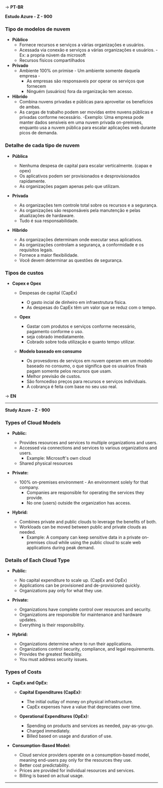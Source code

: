 -> **PT-BR**

**Estudo Azure  - Z - 900**

### Tipo de modelos de nuvem
- **Público** 
	- Fornece recursos e serviços a várias organizações e usuários.
	- Acessada via conexão e serviços a várias organizações e usuários.
	    -Ex: a propria núvem da microsoft
	- Recursos físicos compartilhados
- **Privado**
	- Ambiente 100% on primise - Um ambiente somente daquela empresa -
		- As empresas são responsaveis por operar os serviços que fornecem
		- Ninguém (usuários) fora da organização tem acesso.
- **Hibrido**
	- Combina nuvens privadas e públicas para aproveitar os benefícios de ambas.
	- As cargas de trabalho podem ser movidas entre nuvens públicas e privadas conforme necessário.
	    -Exemplo: Uma empresa pode manter dados sensíveis em uma nuvem privada on-premises, enquanto usa a nuvem pública para escalar aplicações web durante picos de demanda.
			
### Detalhe de cada tipo de nuvem
- **Pública**
	- Nenhuma despesa de capital para escalar verticalmente. (capax e opex)
	- Os aplicativos podem ser provisionados e desprovisionados rapidamente.
	- As organizações pagam apenas pelo que utilizam.
		
- **Privada** 
	- As organizações tem controle total sobre os recursos e a segurança.
	- As organizações são responsáveis pela manutenção e pelas atualizações de hardaware.
	- Tudo é sua responsabilidade.
		
- **Hibrido**
	- As organizações determinam onde executar seus aplicativos.
	- As organizações controlam a segurança, a conformidade e os requisitos legais.
	- Fornece a maior flexibilidade.
	- Você devem determinar as questões de segurança.
		
### Tipos de custos
- **Copex e Opex**
	- Despesas de capital (CapEx)
	    - O gasto incial de dinheiro em infraestrutura física.
		- As despesas do CapEx têm um valor que se reduz com o tempo.
	
	- **Opex**
		- Gastar com produtos e serviços conforme necessário, pagamento conforme o uso.
		- seja cobrado imediatamente.
		- Cobrado sobre toda utilização e quanto tempo utilizar.
			
	- **Modelo baseado em consumo**
		- Os provesdores de serviços em nuvem operam em um modelo baseado no consumo, o que significa que os usuários finais
		pagam somente pelos recursos que usam.
		- Melhor previsão de custos.
		- São forncediso preços para recursos e serviços individuais.
		- A cobrança é feita com base no seu uso real.
		
	
	
-> **EN**

---

**Study Azure - Z - 900**

### Types of Cloud Models

- **Public:**
  - Provides resources and services to multiple organizations and users.
  - Accessed via connections and services to various organizations and users.
    - Example: Microsoft's own cloud
  - Shared physical resources

- **Private:**
  - 100% on-premises environment - An environment solely for that company.
    - Companies are responsible for operating the services they provide.
    - No one (users) outside the organization has access.

- **Hybrid:**
  - Combines private and public clouds to leverage the benefits of both.
  - Workloads can be moved between public and private clouds as needed.
    - Example: A company can keep sensitive data in a private on-premises cloud while using the public cloud to scale web applications during peak demand.

### Details of Each Cloud Type

- **Public:**
  - No capital expenditure to scale up. (CapEx and OpEx)
  - Applications can be provisioned and de-provisioned quickly.
  - Organizations pay only for what they use.

- **Private:**
  - Organizations have complete control over resources and security.
  - Organizations are responsible for maintenance and hardware updates.
  - Everything is their responsibility.

- **Hybrid:**
  - Organizations determine where to run their applications.
  - Organizations control security, compliance, and legal requirements.
  - Provides the greatest flexibility.
  - You must address security issues.

### Types of Costs

- **CapEx and OpEx:**
  - **Capital Expenditures (CapEx):**
    - The initial outlay of money on physical infrastructure.
    - CapEx expenses have a value that depreciates over time.

  - **Operational Expenditures (OpEx):**
    - Spending on products and services as needed, pay-as-you-go.
    - Charged immediately.
    - Billed based on usage and duration of use.

- **Consumption-Based Model:**
  - Cloud service providers operate on a consumption-based model, meaning end-users pay only for the resources they use.
  - Better cost predictability.
  - Prices are provided for individual resources and services.
  - Billing is based on actual usage.

--------------------------------------------------------------------------------------
